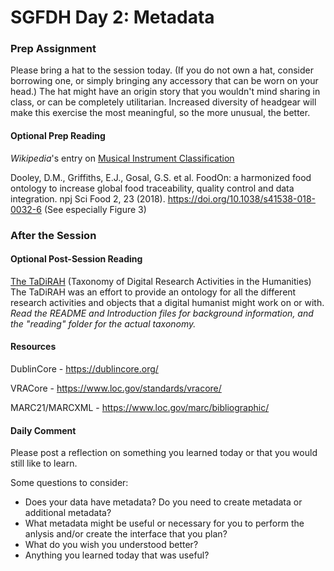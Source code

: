# SGFDH Day 2: Metadata

### Prep Assignment 

Please bring a hat to the session today. (If you do not own a hat, consider borrowing one, or simply bringing any accessory that can be worn on your head.)  The hat might have an origin story that you wouldn't mind sharing in class, or can be completely utilitarian.  Increased diversity of headgear will make this exercise the most meaningful, so the more unusual, the better. 

#### Optional Prep Reading

*Wikipedia*'s entry on [Musical Instrument Classification](https://en.wikipedia.org/wiki/Musical_instrument_classification)

Dooley, D.M., Griffiths, E.J., Gosal, G.S. et al. FoodOn: a harmonized food ontology to increase global food traceability, quality control and data integration. npj Sci Food 2, 23 (2018). https://doi.org/10.1038/s41538-018-0032-6  (See especially Figure 3)

### After the Session

#### Optional Post-Session Reading
[The TaDiRAH](https://github.com/dhtaxonomy/TaDiRAH) (Taxonomy of Digital Research Activities in the Humanities)  
The TaDiRAH was an effort to provide an ontology for all the different research activities and objects that a digital humanist might work on or with. *Read the README and Introduction files for background information, and the "reading" folder for the actual taxonomy.* 

#### Resources
DublinCore - https://dublincore.org/

VRACore - https://www.loc.gov/standards/vracore/

MARC21/MARCXML - https://www.loc.gov/marc/bibliographic/

#### Daily Comment

Please post a reflection on something you learned today or that you would still like to learn. 

Some questions to consider:

* Does your data have metadata? Do you need to create metadata or additional metadata?
* What metadata might be useful or necessary for you to perform the anlysis and/or create the interface that you plan?
* What do you wish you understood better?
* Anything you learned today that was useful?
